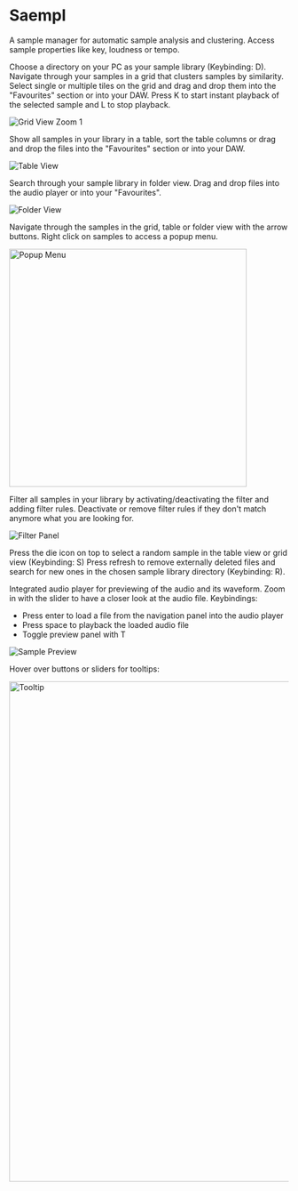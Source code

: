 # Saempl
A sample manager for automatic sample analysis and clustering.
Access sample properties like key, loudness or tempo.

Choose a directory on your PC as your sample library (Keybinding: D).
Navigate through your samples in a grid that clusters samples by similarity.
Select single or multiple tiles on the grid and drag and drop them into the "Favourites" section or into your DAW.
Press K to start instant playback of the selected sample and L to stop playback.

![Grid View Zoom 1](https://github.com/jonasblome/Saempl/assets/18214770/229c87a2-2157-4764-9943-0e1005c601bf)

Show all samples in your library in a table, sort the table columns or drag and drop the files into the "Favourites" section or into your DAW.

![Table View](https://github.com/jonasblome/Saempl/assets/18214770/73ff3067-0275-4e64-a332-00b46e9bcd49)

Search through your sample library in folder view. Drag and drop files into the audio player or into your "Favourites".

![Folder View](https://github.com/jonasblome/Saempl/assets/18214770/ac699579-8e45-4207-a24d-7cb35eb63fb2)

Navigate through the samples in the grid, table or folder view with the arrow buttons.
Right click on samples to access a popup menu.

<img width="428" alt="Popup Menu" src="https://github.com/jonasblome/Saempl/assets/18214770/ad6a5805-f86e-4ccb-bf29-ed8d6be3d630">

Filter all samples in your library by activating/deactivating the filter and adding filter rules.
Deactivate or remove filter rules if they don't match anymore what you are looking for.

![Filter Panel](https://github.com/jonasblome/Saempl/assets/18214770/d54e1a87-98a2-4496-a432-24b9bc145ba5)

Press the die icon on top to select a random sample in the table view or grid view (Keybinding: S)
Press refresh to remove externally deleted files and search for new ones in the chosen sample library directory (Keybinding: R).

Integrated audio player for previewing of the audio and its waveform. Zoom in with the slider to have a closer look at the audio file.
Keybindings:
- Press enter to load a file from the navigation panel into the audio player
- Press space to playback the loaded audio file
- Toggle preview panel with T

![Sample Preview](https://github.com/jonasblome/Saempl/assets/18214770/80aba6e7-1a6e-44be-b7cd-1e8cbe32f448)

Hover over buttons or sliders for tooltips:

<img width="900" alt="Tooltip" src="https://github.com/jonasblome/Saempl/assets/18214770/d5ed1677-16ec-482f-a007-14632e31ff43">
